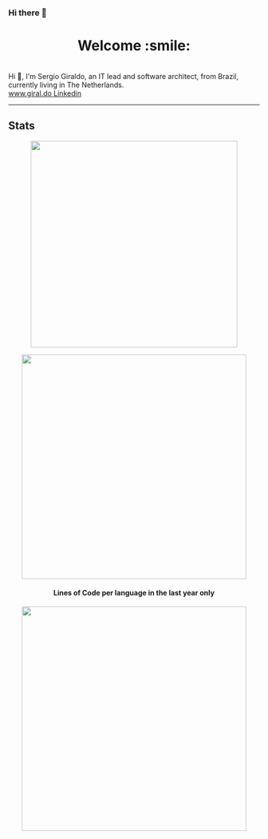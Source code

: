 ### Hi there 👋

<!--
**sergiorgiraldo/sergiorgiraldo** is a ✨ _special_ ✨ repository because its `README.md` (this file) appears on your GitHub profile.

Here are some ideas to get you started:

- 🔭 I’m currently working on ...
- 🌱 I’m currently learning ...
- 👯 I’m looking to collaborate on ...
- 🤔 I’m looking for help with ...
- 💬 Ask me about ...
- 📫 How to reach me: ...
- 😄 Pronouns: ...
- ⚡ Fun fact: ...
-->

<h1 align="center">
	Welcome :smile:
</h1>

<br >
Hi 👋, I'm Sergio Giraldo, an IT lead and software architect, from Brazil, currently living in The Netherlands. <br>

<a href="https://www.giral.do">
 www.giral.do
</a>
<a href="https://www.linkedin.com/in/sergiorgiraldo">
  Linkedin
</a>
<br>

<hr>
<a><h2>Stats</h2></a>

<p align="center">
<span>
	<img width="414px" src="https://github-readme-stats.vercel.app/api?username=sergiorgiraldo&include_all_commits=false&count_private=true&hide_border=true&theme=light&show_icons=true" />
</span>
</p>

<p align="center">
	<img width="450em" src="https://github-readme-stats.vercel.app/api/top-langs/?username=sergiorgiraldo&layout=compact&custom_title=Most used languages&langs_count=10&include_all_commits=true&hide_progress=true&hide_border=true&theme=light&hide=">
</p>

 
<h4 align="center">Lines of Code per language in the last year only</h4>
<p align="center">
	<img width="450em" src="https://api.githubtrends.io/user/svg/sergiorgiraldo/langs?time_range=one_year&include_private=True&loc_metric=changed&theme=light">
</p> 
